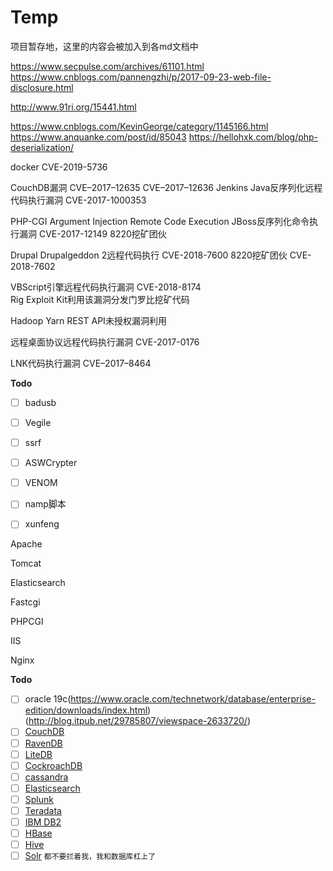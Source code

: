 # Temp
项目暂存地，这里的内容会被加入到各md文档中





https://www.secpulse.com/archives/61101.html
https://www.cnblogs.com/pannengzhi/p/2017-09-23-web-file-disclosure.html


http://www.91ri.org/15441.html

https://www.cnblogs.com/KevinGeorge/category/1145166.html
https://www.anquanke.com/post/id/85043
https://hellohxk.com/blog/php-deserialization/


docker
    CVE-2019-5736

CouchDB漏洞 	 CVE–2017–12635 CVE–2017–12636 
Jenkins Java反序列化远程代码执行漏洞 	CVE-2017-1000353

PHP-CGI Argument Injection Remote Code Execution 
JBoss反序列化命令执行漏洞 	CVE-2017-12149 	8220挖矿团伙

Drupal Drupalgeddon 2远程代码执行 	CVE-2018-7600 	8220挖矿团伙
 CVE-2018-7602 

VBScript引擎远程代码执行漏洞 	CVE-2018-8174 	
Rig Exploit Kit利用该漏洞分发门罗比挖矿代码

Hadoop Yarn REST API未授权漏洞利用

远程桌面协议远程代码执行漏洞 	 CVE-2017-0176

LNK代码执行漏洞 	 CVE–2017–8464





**Todo**
- [ ] badusb
- [ ] Vegile
- [ ] ssrf
- [ ] ASWCrypter
- [ ] VENOM
- [ ] namp脚本
- [ ] xunfeng




Apache





Tomcat



Elasticsearch





Fastcgi




PHPCGI




IIS




Nginx






**Todo**
- [ ] oracle 19c(https://www.oracle.com/technetwork/database/enterprise-edition/downloads/index.html)
(http://blog.itpub.net/29785807/viewspace-2633720/)
- [ ] [CouchDB](https://couchdb.apache.org/)
- [ ] [RavenDB](https://ravendb.net)
- [ ] [LiteDB](http://www.litedb.org/)
- [ ] [CockroachDB](https://www.cockroachlabs.com/)
- [ ] [cassandra](https://cassandra.apache.org/)
- [ ] [Elasticsearch](https://www.elastic.co/products/elasticsearch)
- [ ] [Splunk](https://www.splunk.com/)
- [ ] [Teradata](https://www.teradata.com/)
- [ ] [IBM DB2](https://www.ibm.com/analytics/us/en/db2/)
- [ ] [HBase](https://hbase.apache.org/)
- [ ] [Hive](https://hive.apache.org/)
- [ ] [Solr](https://lucene.apache.org/solr/)
`都不要拦着我，我和数据库杠上了`